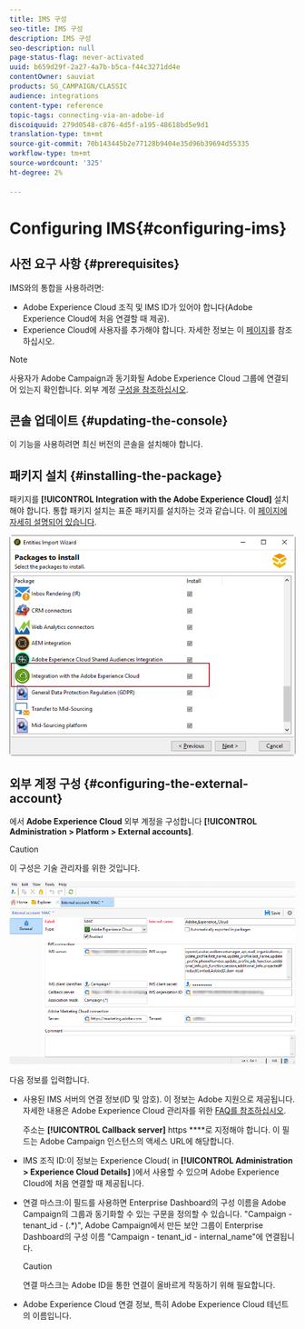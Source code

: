 ```yaml
---
title: IMS 구성
seo-title: IMS 구성
description: IMS 구성
seo-description: null
page-status-flag: never-activated
uuid: b659d29f-2a27-4a7b-b5ca-f44c3271dd4e
contentOwner: sauviat
products: SG_CAMPAIGN/CLASSIC
audience: integrations
content-type: reference
topic-tags: connecting-via-an-adobe-id
discoiquuid: 279d0548-c876-4d5f-a195-48618bd5e9d1
translation-type: tm+mt
source-git-commit: 70b143445b2e77128b9404e35d96b39694d55335
workflow-type: tm+mt
source-wordcount: '325'
ht-degree: 2%

---
```



# Configuring IMS{#configuring-ims}

## 사전 요구 사항 {#prerequisites}

IMS와의 통합을 사용하려면:

* Adobe Experience Cloud 조직 및 IMS ID가 있어야 합니다(Adobe Experience Cloud에 처음 연결할 때 제공).
* Experience Cloud에 사용자를 추가해야 합니다. 자세한 정보는 이 [페이지](https://docs.adobe.com/content/help/en/core-services/interface/manage-users-and-products/admin-getting-started.html)를 참조하십시오.

>[!NOTE]
>
>사용자가 Adobe Campaign과 동기화될 Adobe Experience Cloud 그룹에 연결되어 있는지 확인합니다. 외부 계정 [구성을 참조하십시오](#configuring-the-external-account).

## 콘솔 업데이트 {#updating-the-console}

이 기능을 사용하려면 최신 버전의 콘솔을 설치해야 합니다.

## 패키지 설치 {#installing-the-package}

패키지를 **[!UICONTROL Integration with the Adobe Experience Cloud]** 설치해야 합니다. 통합 패키지 설치는 표준 패키지를 설치하는 것과 같습니다. 이 [페이지에 자세히 설명되어 있습니다](../../installation/using/installing-campaign-standard-packages.md).

![](assets/ims_6.png)

## 외부 계정 구성 {#configuring-the-external-account}

에서 **Adobe Experience Cloud** 외부 계정을 구성합니다 **[!UICONTROL Administration > Platform > External accounts]**.

>[!CAUTION]
>
>이 구성은 기술 관리자를 위한 것입니다.

![](assets/ims_5.png)

다음 정보를 입력합니다.

* 사용된 IMS 서버의 연결 정보(ID 및 암호). 이 정보는 Adobe 지원으로 제공됩니다. 자세한 내용은 Adobe Experience Cloud 관리자를 위한 [FAQ를 참조하십시오](https://docs.adobe.com/content/help/en/core-services/interface/manage-users-and-products/faq.html).

   주소는 **[!UICONTROL Callback server]** https ****&#x200B;로 지정해야 합니다. 이 필드는 Adobe Campaign 인스턴스의 액세스 URL에 해당합니다.

* IMS 조직 ID:이 정보는 Experience Cloud( in **[!UICONTROL Administration > Experience Cloud Details]** )에서 사용할 수 있으며 Adobe Experience Cloud에 처음 연결할 때 제공됩니다.
* 연결 마스크:이 필드를 사용하면 Enterprise Dashboard의 구성 이름을 Adobe Campaign의 그룹과 동기화할 수 있는 구문을 정의할 수 있습니다. &quot;Campaign - tenant_id - (.*)&quot;, Adobe Campaign에서 만든 보안 그룹이 Enterprise Dashboard의 구성 이름 &quot;Campaign - tenant_id - internal_name&quot;에 연결됩니다.

   >[!CAUTION]
   >
   >연결 마스크는 Adobe ID을 통한 연결이 올바르게 작동하기 위해 필요합니다.

* Adobe Experience Cloud 연결 정보, 특히 Adobe Experience Cloud 테넌트의 이름입니다.

